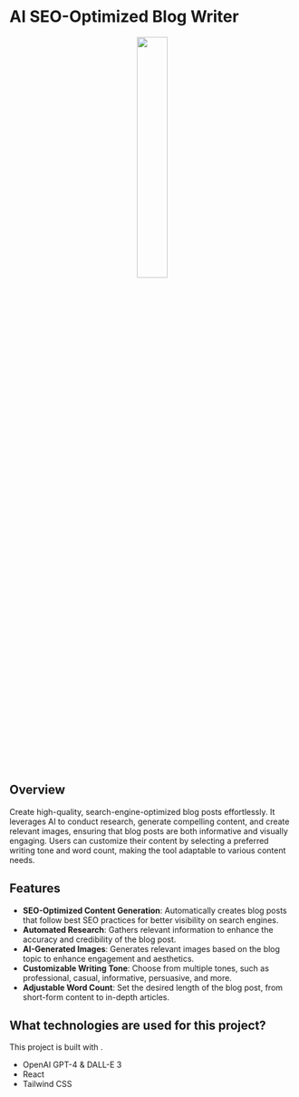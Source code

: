 # AI SEO-Optimized Blog Writer

<p align="center" width="100%">
    <img width="33%" src="https://github.com/pkhiani/blog-writer/blob/main/icon.png?raw=true"> 
</p>

## Overview
Create high-quality, search-engine-optimized blog posts effortlessly. It leverages AI to conduct research, generate compelling content, and create relevant images, ensuring that blog posts are both informative and visually engaging. Users can customize their content by selecting a preferred writing tone and word count, making the tool adaptable to various content needs.

## Features
- **SEO-Optimized Content Generation**: Automatically creates blog posts that follow best SEO practices for better visibility on search engines.
- **Automated Research**: Gathers relevant information to enhance the accuracy and credibility of the blog post.
- **AI-Generated Images**: Generates relevant images based on the blog topic to enhance engagement and aesthetics.
- **Customizable Writing Tone**: Choose from multiple tones, such as professional, casual, informative, persuasive, and more.
- **Adjustable Word Count**: Set the desired length of the blog post, from short-form content to in-depth articles.

## What technologies are used for this project?

This project is built with .

- OpenAI GPT-4 & DALL-E 3
- React
- Tailwind CSS
